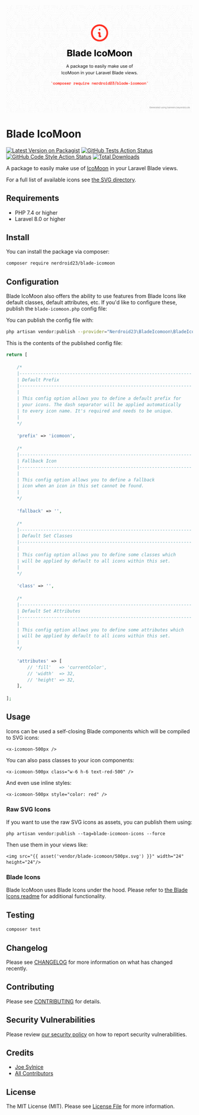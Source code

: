 ![blade-icomoon.png](blade-icomoon.png)

# Blade IcoMoon

[![Latest Version on Packagist](https://img.shields.io/packagist/v/nerdroid23/blade-icomoon.svg?style=flat-square)](https://packagist.org/packages/nerdroid23/blade-icomoon)
[![GitHub Tests Action Status](https://img.shields.io/github/workflow/status/nerdroid23/blade-icomoon/run-tests?label=tests)](https://github.com/nerdroid23/blade-icomoon/actions?query=workflow%3Arun-tests+branch%3Amain)
[![GitHub Code Style Action Status](https://img.shields.io/github/workflow/status/nerdroid23/blade-icomoon/Check%20&%20fix%20styling?label=code%20style)](https://github.com/nerdroid23/blade-icomoon/actions?query=workflow%3A"Check+%26+fix+styling"+branch%3Amain)
[![Total Downloads](https://img.shields.io/packagist/dt/nerdroid23/blade-icomoon.svg?style=flat-square)](https://packagist.org/packages/nerdroid23/blade-icomoon)

A package to easily make use of [IcoMoon](https://icomoon.io) in your Laravel Blade views.

For a full list of available icons see [the SVG directory](./resources/svg).

## Requirements

- PHP 7.4 or higher
- Laravel 8.0 or higher

## Install

You can install the package via composer:

```bash
composer require nerdroid23/blade-icomoon
```

## Configuration

Blade IcoMoon also offers the ability to use features from Blade Icons like default classes, default attributes, etc. If you'd like to configure these, publish the `blade-icomoon.php` config file:

You can publish the config file with:

```bash
php artisan vendor:publish --provider="Nerdroid23\BladeIcomoon\BladeIcomoonServiceProvider" --tag="blade-icomoon-config"
```

This is the contents of the published config file:

```php
return [

    /*
    |-----------------------------------------------------------------
    | Default Prefix
    |-----------------------------------------------------------------
    |
    | This config option allows you to define a default prefix for
    | your icons. The dash separator will be applied automatically
    | to every icon name. It's required and needs to be unique.
    |
    */

    'prefix' => 'icomoon',

    /*
    |-----------------------------------------------------------------
    | Fallback Icon
    |-----------------------------------------------------------------
    |
    | This config option allows you to define a fallback
    | icon when an icon in this set cannot be found.
    |
    */

    'fallback' => '',

    /*
    |-----------------------------------------------------------------
    | Default Set Classes
    |-----------------------------------------------------------------
    |
    | This config option allows you to define some classes which
    | will be applied by default to all icons within this set.
    |
    */

    'class' => '',

    /*
    |-----------------------------------------------------------------
    | Default Set Attributes
    |-----------------------------------------------------------------
    |
    | This config option allows you to define some attributes which
    | will be applied by default to all icons within this set.
    |
    */

    'attributes' => [
        // 'fill'   => 'currentColor',
        // 'width'  => 32,
        // 'height' => 32,
    ],

];
```

## Usage
Icons can be used a self-closing Blade components which will be compiled to SVG icons:

```blade
<x-icomoon-500px />
```

You can also pass classes to your icon components:

```blade
<x-icomoon-500px class="w-6 h-6 text-red-500" />
```

And even use inline styles:

```blade
<x-icomoon-500px style="color: red" />
```

### Raw SVG Icons

If you want to use the raw SVG icons as assets, you can publish them using:

```shell
php artisan vendor:publish --tag=blade-icomoon-icons --force
```

Then use them in your views like:

```blade
<img src="{{ asset('vendor/blade-icomoon/500px.svg') }}" width="24" height="24"/>
```

### Blade Icons

Blade IcoMoon uses Blade Icons under the hood. Please refer to [the Blade Icons readme](https://github.com/blade-ui-kit/blade-icons) for additional functionality.

## Testing

```bash
composer test
```

## Changelog

Please see [CHANGELOG](CHANGELOG.md) for more information on what has changed recently.

## Contributing

Please see [CONTRIBUTING](.github/CONTRIBUTING.md) for details.

## Security Vulnerabilities

Please review [our security policy](.github/SECURITY.md) on how to report security vulnerabilities.

## Credits

- [Joe Sylnice](https://github.com/nerdroid23)
- [All Contributors](../../contributors)

## License

The MIT License (MIT). Please see [License File](LICENSE.md) for more information.
